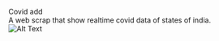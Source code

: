 Covid add<br>
A web scrap that show realtime covid data of states of india.<br>
![Alt Text](https://github.com/3112ik09/covid_app/blob/main/gif/AppRun.gif)
